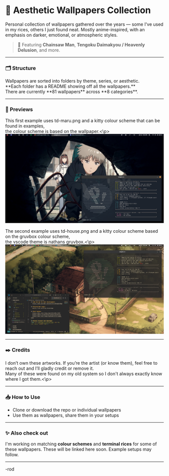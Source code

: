 # 🎴 Aesthetic Wallpapers Collection

Personal collection of wallpapers gathered over the years — some I've used in my rices, others I just found neat. Mostly anime-inspired, with an emphasis on darker, emotional, or atmospheric styles.

> 🌌 Featuring **Chainsaw Man**, **Tengoku Daimakyou / Heavenly Delusion**, and more.

---

### 🗂️ Structure

<p>Wallpapers are sorted into folders by theme, series, or aesthetic.<br>
**Each folder has a README showing off all the wallpapers.**<br>
There are currently **81 wallpapers** across **8 categories**.<p>

---

### 🧩 Previews

<p>This first example uses td-maru.png and a kitty colour scheme that can be found in examples,<br>
the colour scheme is based on the wallpaper.<\p>

<img src="examples/td-maru-example.png" alt="Example using td-maru and special kitty theme."/>

<p>The second example uses td-house.png and a kitty colour scheme based on the gruvbox colour scheme,<br>
the vscode theme is nathans gruvbox.<\p>

<img src="examples/td-house-example.png" alt="Example using td-house and special kitty theme."/>

---

### ✒️ Credits

<p>I don’t own these artworks. If you’re the artist (or know them), feel free to reach out and I’ll gladly credit or remove it.<br>
Many of these were found on my old system so I don't always exactly know where I got them.<\p>

---

### 📥 How to Use

- Clone or download the repo or individual wallpapers<br>
- Use them as wallpapers, share them in your setups

---

### ✨ Also check out

I'm working on matching **colour schemes** and **terminal rices** for some of these wallpapers. These will be linked here soon. Example setups may follow.

---

-rod

